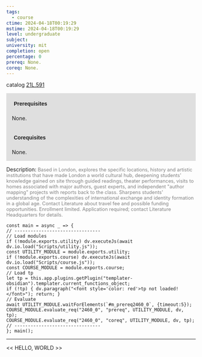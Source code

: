 ```yaml
---
tags:
  - course
ctime: 2024-04-18T00:19:29
mstime: 2024-04-18T00:19:29
level: undergraduate
subject: 
university: mit
completion: open
percentage: 0
prereq: None.
coreq: None.
---
```


catalog [21L.591](http://student.mit.edu/catalog/m21La.html#21L.591)

<span style="display: block; padding: 15px; background-color: rgb(100, 100, 100, 0.2);"><font id="m_prereq2460_0" style="display: block; font-family: Arial, sans-serif; font-weight: bold; padding: 5px">Prerequisites</font><br><span id="prereq2460_0">None.</span></span>
<span style="display: block; padding: 15px; background-color: rgb(100, 100, 100, 0.2);"><font id="m_coreq2460_0" style="display: block; font-family: Arial, sans-serif; font-weight: bold; padding: 5px">Corequisites</font><br><span id="coreq2460_0">None.</span></span>

<font style="">Description:</font>
<font style="color: grey; font-size: 0.8rem;">Based in London, explores the specific locations, history and artistic institutions that have made London a world cultural hub, deepening students' knowledge gained on site through guided readings, theater performances, visits to homes associated with major authors, guest experts, and independent "author mapping" projects with reports back to the class.  Sharpens students' understanding of the complexities of international exchange and identity formation in a global age. Contact Literature about travel fee and possible funding opportunities. Enrollment limited. Application required; contact Literature Headquarters for details.</font>

```dataviewjs
const main = async _ => {
// --------------------------------
// Load modules
if (!module.exports.utility) dv.executeJs(await dv.io.load("Scripts/utility.js"));
const UTILITY_MODULE = module.exports.utility;
if (!module.exports.course) dv.executeJs(await dv.io.load("Scripts/course.js"));
const COURSE_MODULE = module.exports.course;
// Load tp
let tp = this.app.plugins.getPlugin("templater-obsidian").templater.current_functions_object;
if (!tp) { dv.paragraph("<font style='color: red'>tp not loaded!</font>"); return; }
// Evaluate
await UTILITY_MODULE.waitForElements(`#m_prereq2460_0`, {timeout:5});
COURSE_MODULE.evaluate_req("2460_0", "prereq", UTILITY_MODULE, dv, tp);
COURSE_MODULE.evaluate_req("2460_0", "coreq", UTILITY_MODULE, dv, tp);
// --------------------------------
}; main();
```

---

<< HELLO, WORLD >>
